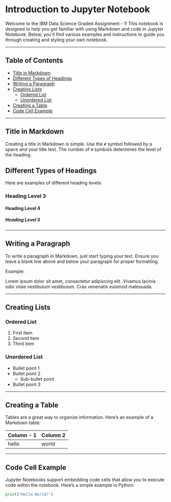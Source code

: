 # Introduction to Jupyter Notebook

Welcome to the IBM Data Science Graded Assignment - 1! This notebook is designed to help you get familiar with using Markdown and code in Jupyter Notebook. Below, you'll find various examples and instructions to guide you through creating and styling your own notebook.

---

## Table of Contents

- [Title in Markdown](#title-in-markdown)
- [Different Types of Headings](#different-types-of-headings)
- [Writing a Paragraph](#writing-a-paragraph)
- [Creating Lists](#creating-lists)
  - [Ordered List](#ordered-list)
  - [Unordered List](#unordered-list)
- [Creating a Table](#creating-a-table)
- [Code Cell Example](#code-cell-example)

---

## Title in Markdown

Creating a title in Markdown is simple. Use the `#` symbol followed by a space and your title text. The number of `#` symbols determines the level of the heading.

## Different Types of Headings

Here are examples of different heading levels:

### Heading Level 3

#### Heading Level 4

##### Heading Level 5

---

## Writing a Paragraph

To write a paragraph in Markdown, just start typing your text. Ensure you leave a blank line above and below your paragraph for proper formatting.

Example: 

Lorem ipsum dolor sit amet, consectetur adipiscing elit. Vivamus lacinia odio vitae vestibulum vestibulum. Cras venenatis euismod malesuada.

---

## Creating Lists

### Ordered List

1. First item
2. Second item
3. Third item

### Unordered List

- Bullet point 1
- Bullet point 2
  - Sub-bullet point
- Bullet point 3

---

## Creating a Table

Tables are a great way to organize information. Here’s an example of a Markdown table:

| Column - 1           | Column 2 |
| -------------- | --- |
| hello         | world |

---

## Code Cell Example

Jupyter Notebooks support embedding code cells that allow you to execute code within the notebook. Here’s a simple example in Python:

```python
print("Hello World!")
